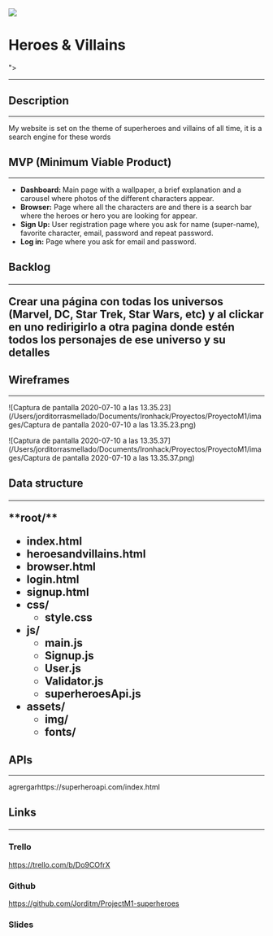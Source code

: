 <!DOCTYPE html>
<html>
  <body>
<img src="/Users/jorditorrasmellado/Documents/Ironhack/Proyectos/ProyectoM1/images/wallpaper\heroes.jpg">

<h1>Heroes & Villains</h1>">

<hr>

<h2>Description</h2>

<hr>
<p>My website is set on the theme of superheroes and villains of all time, it is a search engine for these words</p>

<h2> MVP (Minimum Viable Product)</h2>

<hr>

<section> 
  <ul>
   <li><b>Dashboard: </b> Main page with a wallpaper, a brief explanation and a carousel where photos of the different characters appear.</li> 
    <li><b>Browser:</b> Page where all the characters are and there is a search bar where the heroes or hero you are looking for appear.</li>
    <li><b>Sign Up:</b> User registration page where you ask for name (super-name), favorite character, email, password and repeat password.</li>
    <li><b>Log in:</b> Page where you ask for email and password.</li>
  </ul>



<h2>Backlog

 <hr>

<p> 
Crear una página con todas los universos (Marvel, DC, Star Trek, Star Wars, etc) y al clickar en uno redirigirlo a otra pagina donde estén todos los personajes de ese universo y su detalles
</p>



<h2>Wireframes</h2>

<hr>

![Captura de pantalla 2020-07-10 a las 13.35.23](/Users/jorditorrasmellado/Documents/Ironhack/Proyectos/ProyectoM1/images/Captura de pantalla 2020-07-10 a las 13.35.23.png)

![Captura de pantalla 2020-07-10 a las 13.35.37](/Users/jorditorrasmellado/Documents/Ironhack/Proyectos/ProyectoM1/images/Captura de pantalla 2020-07-10 a las 13.35.37.png)

<h2>Data structure

<hr>
**root/**

- index.html
- heroesandvillains.html
- browser.html
- login.html
- signup.html
- css/
  - style.css
- js/
  - main.js
  - Signup.js
  - User.js
  - Validator.js
  - superheroesApi.js
- assets/
  - img/
  - fonts/


<h2>APIs</h2>

<hr>

<P>
  agrergarhttps://superheroapi.com/index.html
</P>


<h2>Links

<hr>

<h3>Trello</h3>

https://trello.com/b/Do9COfrX

<h3> Github</h3>

https://github.com/Jorditm/ProjectM1-superheroes

<h3> Slides</h3>
</body>
</html>
